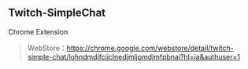 ## Twitch-SimpleChat
Chrome Extension
>WebStore：https://chrome.google.com/webstore/detail/twitch-simple-chat/lohndmdifcjjclnedjmljpmdjmfpbnai?hl=ja&authuser=1
